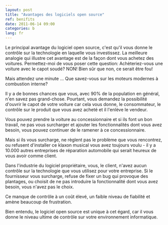 ```yaml
---
layout: post
title: "Avantages des logiciels open source"
ref: benifits
date: 2011-06-14 09:00
categories: b
lang: fr
---
```


Le principal avantage du logiciel open source, c'est qu'il vous donne le contrôle sur la technologie en laquelle vous investissez. La meilleure analogie qui illustre cet avantage est de la façon dont vous achetez des voitures.
Permettez-moi de vous poser cette question: Achèteriez-vous une voiture avec le capot soudé?
NON! Bien sûr que non, ce serait être fou!

Mais attendez une minute ...
Que savez-vous sur les moteurs modernes à combustion interne?

Il y a de bonnes chances que vous, avec 90% de la population en général, n'en savez pas grand-chose. Pourtant, vous demandez la possibilité d'ouvrir le capot de votre voiture car cela vous donne, le consommateur, le contrôle sur le produit que vous avez acheté et il l'enlève le vendeur.

Vous pouvez prendre la voiture au concessionnaire et si ils font un bon travail, ne pas vous surcharger et ajouter les fonctionnalités dont vous avez besoin, vous pouvez continuer de le ramener à ce concessionnaire.

Mais si ils vous surcharge, ne règlent pas le problème que vous rencontrez, ou refusent d'installer ce klaxon musical vous avez toujours voulu - il y a 10.000 autres entreprises de réparation automobile qui serait heureux de vous avoir comme client.

Dans l'industrie du logiciel propriétaire, vous, le client, n'avez aucun contrôle sur la technologie que vous utilisez pour votre entreprise. Si le fournisseur vous surcharge, refuse de fixer un bug qui provoque des plantages, ou choisit de ne pas introduire la fonctionnalité dont vous avez besoin, vous n'avez pas le choix.

Ce manque de contrôle à un coût élevé, un faible niveau de fiabilité et amène beaucoup de frustration.

Bien entendu, le logiciel open source est unique à cet égard, car il vous donne le niveau ultime de contrôle sur votre environnement informatique.
